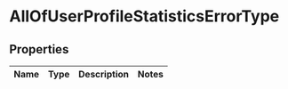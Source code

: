 # AllOfUserProfileStatisticsErrorType

## Properties
Name | Type | Description | Notes
------------ | ------------- | ------------- | -------------
